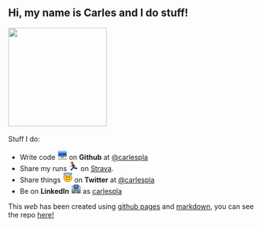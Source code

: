 ## Hi, my name is Carles and I do stuff!
<img src="images/me.png" width="200px" height="200px"/>

Stuff I do:

- Write code <img src="images/emojis/computer.png" width="20px" height="20px"/> on **Github** at [@carlespla](http://github.com/carlespla)
- Share my runs <img src="images/emojis/running.png" width="20px" height="20px"/> on [Strava](https://www.strava.com/athletes/31820634).
- Share things <img src="images/emojis/innocent.png" width="20px" height="20px"/> on **Twitter** at [@carlespla](https://twitter.com/carlespla)
- Be on **LinkedIn** <img src="images/emojis/necktie.png" width="20px" height="20px"/> as [carlespla](https://www.linkedin.com/in/esteveaguilera/)

This *web* has been created using [github pages](https://pages.github.com/) and [markdown](https://guides.github.com/features/mastering-markdown/), you can see the repo [here!](https://github.com/carlespla/carlespla.github.io)
